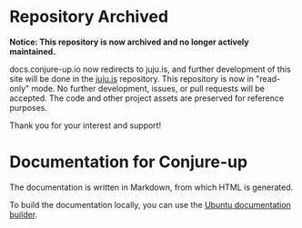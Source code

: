 # Repository Archived

**Notice: This repository is now archived and no longer actively maintained.**

docs.conjure-up.io now redirects to juju.is, and further development of this site will be done in the [juju.is](https://github.com/canonical/juju.is) repository.
This repository is now in "read-only" mode. No further development, issues, or pull requests will be accepted. The code and other project assets are preserved for reference purposes.

Thank you for your interest and support!

# Documentation for Conjure-up 

The documentation is written in Markdown, from which HTML is generated.

To build the documentation locally, you can use the 
[Ubuntu documentation builder](https://github.com/CanonicalLtd/documentation-builder). 
